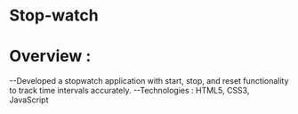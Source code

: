 # Stop-watch
# Overview : 
--Developed a stopwatch application with start, stop, and reset functionality to
  track time intervals accurately.
--Technologies : HTML5, CSS3, JavaScript
